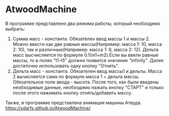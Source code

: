 # AtwoodMachine
В программе представлено два режима работы, который необходимо выбрать: 
1. Сумма масс - константа. Обязателен ввод массы 1 и массы 2. Можно ввести как две равные массы(Например: масса 1: 10, масса 2: 10), так и различные(Например: масса 1: 8, масса 2: 12). Дельта масс высчисляется по формуле 0.1(m1+m2).Если вы ввели равные массы, то в полях "t1-t5" должно появится значение "Infinity". Далее достаточно использовать одну кнопку "Отнять". 
2. Дельта масс - константа. Обязателен ввод массы1 и дельты.  Масса 2 вычисляется сама по формуле масса 1 + дельта массы. 
Обязательное поле ввода - высота. 
После того, как были введены необходимые данные, необходимо нажать кнопку "СТАРТ" и только после этого нажимать кнопку отнять/добавить массу. 

Также, в программе представлена анимация машины Атвуда. 
https://sdarfs.github.io/AtwoodMachine/
